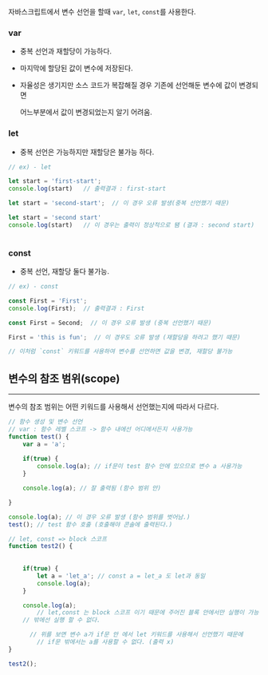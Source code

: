 자바스크립트에서 변수 선언을 할때  `var`, `let`, `const`를 사용한다.

### **var**

- 중복 선언과 재할당이 가능하다.
- 마지막에 할당된 값이 변수에 저장된다.
- 자율성은 생기지만 소스 코드가 복잡해질 경우 기존에 선언해둔 변수에 값이 변경되면
    
    어느부분에서 값이 변경되었는지 알기 어려움.
    

### let

- 중복 선언은 가능하지만 재할당은 불가능 하다.

```jsx
// ex) - let

let start = 'first-start';
console.log(start)   // 출력결과 : first-start

let start = 'second-start';  // 이 경우 오류 발생(중복 선언했기 때문)

let start = 'second start'
console.log(start)   // 이 경우는 출력이 정상적으로 됌 (결과 : second start)
 
```

### const

- 중복 선언, 재할당 둘다 불가능.

```jsx
// ex) - const

const First = 'First';
console.log(First);  // 출력결과 : First

const First = Second;  // 이 경우 오류 발생 (중복 선언했기 때문)

First = 'this is fun';  // 이 경우도 오류 발생 (재할당을 하려고 했기 때문)

// 이처럼 `const` 키워드를 사용하여 변수를 선언하면 값을 변경, 재할당 불가능
```

## 변수의 참조 범위(scope)

---

변수의 참조 범위는 어떤 키워드를 사용해서 선언했는지에 따라서 다르다.

```jsx
// 함수 생성 및 변수 선언
// var : 함수 레벨 스코프 -> 함수 내에선 어디에서든지 사용가능
function test() {
    var a = 'a';
    
    if(true) {
        console.log(a); // if문이 test 함수 안에 있으므로 변수 a 사용가능
    }

    console.log(a); // 잘 출력됨 (함수 범위 안)

}

console.log(a); // 이 경우 오류 발생 (함수 범위를 벗어남.)
test(); // test 함수 호출 (호출해야 콘솔에 출력된다.)

// let, const => block 스코프
function test2() {
    
    
    if(true) {
        let a = 'let_a'; // const a = let_a 도 let과 동일      
        console.log(a);
    }

    console.log(a);     
		// let,const 는 block 스코프 이기 때문에 주어진 블록 안에서만 실행이 가능하고 
    // 밖에선 실행 할 수 없다.

	  // 위를 보면 변수 a가 if문 안 에서 let 키워드를 사용해서 선언했기 때문에 
		// if문 밖에서는 a를 사용할 수 없다. (출력 x)
}

test2();
```